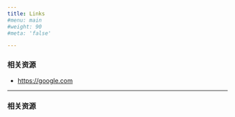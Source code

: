 ```yaml
---
title: Links
#menu: main
#weight: 90
#meta: 'false'

---
```


### 相关资源

- https://google.com

---

### 相关资源

